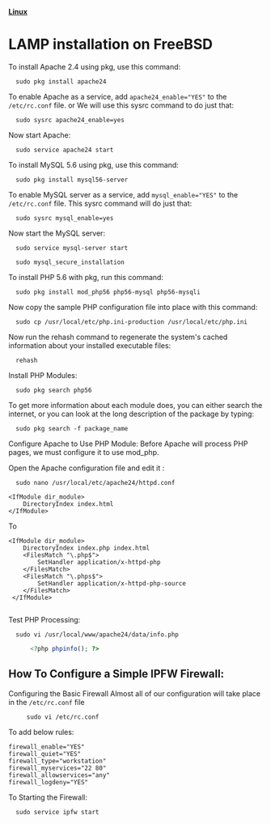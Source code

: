 [**Linux**](../Linux.md)

# LAMP installation  on FreeBSD

To install Apache 2.4 using pkg, use this command:

      sudo pkg install apache24

To enable Apache as a service, add   `apache24_enable="YES"`   to the  `/etc/rc.conf`  file. or  We will use this sysrc command to do just that:

      sudo sysrc apache24_enable=yes

Now start Apache:

      sudo service apache24 start

To install MySQL 5.6 using pkg, use this command:

      sudo pkg install mysql56-server
      
To enable MySQL server as a service, add `mysql_enable="YES"` to the `/etc/rc.conf` file. This sysrc command will do just that:

      sudo sysrc mysql_enable=yes

Now start the MySQL server:

      sudo service mysql-server start

      sudo mysql_secure_installation
      
To install PHP 5.6 with pkg, run this command:

      sudo pkg install mod_php56 php56-mysql php56-mysqli

Now copy the sample PHP configuration file into place with this command:

      sudo cp /usr/local/etc/php.ini-production /usr/local/etc/php.ini

Now run the rehash command to regenerate the system's cached information about your installed executable files:

      rehash

Install PHP Modules:
      
      sudo pkg search php56

To get more information about each module does, you can either search the internet, or you can look at the long description of the package by typing:

      sudo pkg search -f package_name

Configure Apache to Use PHP Module:
Before Apache will process PHP pages, we must configure it to use mod_php.

Open the Apache configuration file and edit it :      

      sudo nano /usr/local/etc/apache24/httpd.conf      
```      
<IfModule dir_module>
    DirectoryIndex index.html
</IfModule>
```
    
To
```    
<IfModule dir_module>
    DirectoryIndex index.php index.html
    <FilesMatch "\.php$">
        SetHandler application/x-httpd-php
    </FilesMatch>
    <FilesMatch "\.phps$">
        SetHandler application/x-httpd-php-source
    </FilesMatch>
 </IfModule>
    
```
Test PHP Processing:
            
      sudo vi /usr/local/www/apache24/data/info.php
      
~~~php
      <?php phpinfo(); ?>
~~~
      
## How To Configure a Simple IPFW Firewall:

Configuring the Basic Firewall 
Almost all of our configuration will take place in the `/etc/rc.conf` file
         
         sudo vi /etc/rc.conf

To add below rules:
```
firewall_enable="YES"
firewall_quiet="YES"
firewall_type="workstation"
firewall_myservices="22 80"
firewall_allowservices="any"
firewall_logdeny="YES"
```
To Starting the Firewall:
 
      sudo service ipfw start
